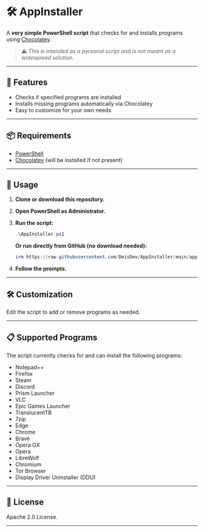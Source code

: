 # 🛠️ AppInstaller

A **very simple PowerShell script** that checks for and installs programs using [Chocolatey](https://chocolatey.org/).

> ⚠️ _This is intended as a personal script and is not meant as a widespread solution._

---

## 🚀 Features

- Checks if specified programs are installed
- Installs missing programs automatically via Chocolatey
- Easy to customize for your own needs

---

## 📦 Requirements

- [PowerShell](https://docs.microsoft.com/en-us/powershell/)
- [Chocolatey](https://chocolatey.org/install) (will be installed if not present)

---

## 📝 Usage

1. **Clone or download this repository.**
2. **Open PowerShell as Administrator.**
3. **Run the script:**

   ```powershell
   .\AppInstaller.ps1
   ```

   **Or run directly from GitHub (no download needed):**

   ```powershell
   irm https://raw.githubusercontent.com/DeisDev/AppInstaller/main/appinstaller.ps1 | iex
   ```

4. **Follow the prompts.**

---

## 🛠️ Customization

Edit the script to add or remove programs as needed.

---

## 📋 Supported Programs

The script currently checks for and can install the following programs:

- Notepad++
- Firefox
- Steam
- Discord
- Prism Launcher
- VLC
- Epic Games Launcher
- TranslucentTB
- 7zip
- Edge
- Chrome
- Brave
- Opera GX
- Opera
- LibreWolf
- Chromium
- Tor Browser
- Display Driver Uninstaller (DDU)

---

## 📄 License

Apache 2.0 License.

---
